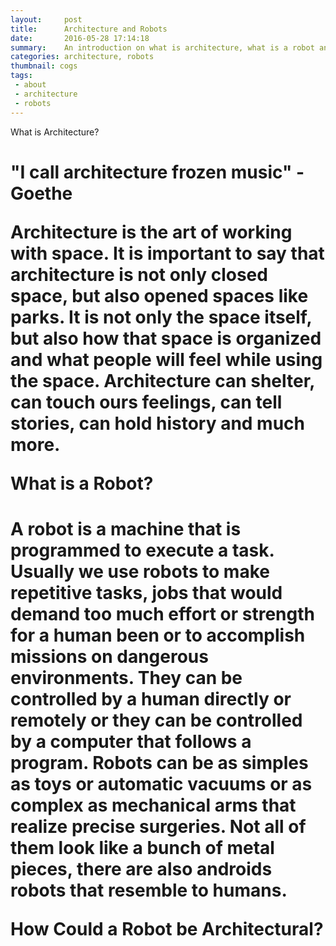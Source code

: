 ```yaml
---
layout:     post
title:      Architecture and Robots
date:       2016-05-28 17:14:18
summary:    An introduction on what is architecture, what is a robot and how they can combine.
categories: architecture, robots
thumbnail: cogs
tags:
 - about
 - architecture
 - robots
---
```


What is Architecture?<h1>

"I call architecture frozen music" -Goethe

Architecture is the art of working with space. It is important to say that architecture
is not only closed space, but also opened spaces like parks. It is not only the space itself, but 
also how that space is organized and what people will feel while using the space.
Architecture can shelter, can touch ours feelings, can tell stories, can hold history and much more.


What is a Robot?<h1>

A robot is a machine that is programmed to execute a task. Usually we use robots to make repetitive tasks, jobs
that would demand too much effort or strength for a human been or to accomplish missions on dangerous environments.
They can be controlled by a human directly or remotely or they can be controlled by a computer that follows a program.
Robots can be as simples as toys or automatic vacuums or as complex as mechanical arms that realize precise surgeries.
Not all of them look like a bunch of metal pieces, there are also androids robots that resemble to humans.

How Could a Robot be Architectural?<h1>
